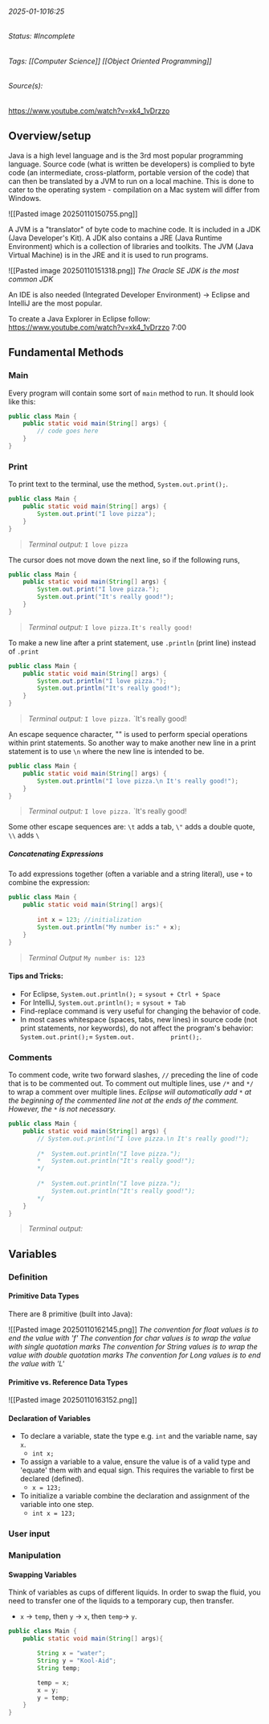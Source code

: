 ###### 2025-01-1016:25
###### Status: #Incomplete 
###### Tags: [[Computer Science]] [[Object Oriented Programming]]
###### Source(s): 
https://www.youtube.com/watch?v=xk4_1vDrzzo
## Overview/setup 
Java is a high level language and is the 3rd most popular programming language. Source code (what is written be developers) is complied to byte code (an intermediate, cross-platform, portable version of the code) that can then be translated by a JVM to run on a local machine. This is done to cater to the operating system - compilation on a Mac system will differ from Windows. 

![[Pasted image 20250110150755.png]]

A JVM is a "translator" of byte code to machine code. It is included in a JDK (Java Developer's Kit). A JDK also contains a JRE (Java Runtime Environment) which is a collection of libraries and toolkits. The JVM (Java Virtual Machine) is in the JRE and it is used to run programs.   

![[Pasted image 20250110151318.png]]
*The Oracle SE JDK is the most common JDK*

An IDE is also needed (Integrated Developer Environment) → Eclipse and IntelliJ are the most popular. 

To create a Java Explorer in Eclipse follow: https://www.youtube.com/watch?v=xk4_1vDrzzo 7:00
## Fundamental Methods
### Main 
Every program will contain some sort of `main` method to run. It should look like this: 
```java 
public class Main {
	public static void main(String[] args) {
		// code goes here
	}
}
```

### Print 
To print text to the terminal, use the method, `System.out.print();`. 
```java 
public class Main {
	public static void main(String[] args) {
		System.out.print("I love pizza");
	}
}
```
> *Terminal output:* 
> `I love pizza`

The cursor does not move down the next line, so if the following runs,
```java 
public class Main {
	public static void main(String[] args) {
		System.out.print("I love pizza.");
		System.out.print("It's really good!"); 
	}
}
```
> *Terminal output:* 
> `I love pizza.It's really good!`

To make a new line after a print statement, use `.println` (print line) instead of `.print`
```java 
public class Main {
	public static void main(String[] args) {
		System.out.println("I love pizza.");
		System.out.println("It's really good!"); 
	}
}
```
> *Terminal output:* 
> `I love pizza.`
> `It's really good! 

An escape sequence character, "\" is used to perform special operations within print statements. So another way to make another new line in a print statement is to use `\n` where the new line is intended to be. 

```java 
public class Main {
	public static void main(String[] args) {
		System.out.println("I love pizza.\n It's really good!"); 
	}
}
```
> *Terminal output:*
> `I love pizza.`
> `It's really good! 

Some other escape sequences are: `\t` adds a tab, `\"` adds a double quote, `\\` adds `\` 
##### Concatenating Expressions 
To add expressions together (often a variable and a string literal), use `+` to combine the expression: 
```java
public class Main {
	public static void main(String[] args){
	
		int x = 123; //initialization 
		System.out.println("My number is:" + x); 
	}
}
```
> *Terminal Output*
> `My number is: 123` 

#### Tips and Tricks: 
- For Eclipse, `System.out.println();` = `sysout + Ctrl + Space`
- For IntelliJ, `System.out.println();` = `sysout + Tab`
- Find-replace command is very useful for changing the behavior of code. 
-  In most cases whitespace (spaces, tabs, new lines) in source code (not print statements, nor keywords), do not affect the program's behavior: `System.out.print();`= `System.out.          print();`. 

### Comments
To comment code, write two forward slashes, `//` preceding the line of code that is to be commented out. To comment out multiple lines, use `/*` and `*/` to wrap a comment over multiple lines. *Eclipse will automatically add `*` at the beginning of the commented line not at the ends of the comment. However, the `*` is not necessary.* 

```java 
public class Main {
	public static void main(String[] args) {
		// System.out.println("I love pizza.\n It's really good!");
		
		/*  System.out.println("I love pizza.");
		*	System.out.println("It's really good!");  
		*/
		
		/*  System.out.println("I love pizza.");
		 	System.out.println("It's really good!");  
		*/
	}
}
```
> *Terminal output:*
> ` ` 
## Variables 
### Definition 
#### Primitive Data Types
There are 8 primitive (built into Java): 

![[Pasted image 20250110162145.png]]
*The convention for float values is to end the value with 'f'
The convention for char values is to wrap the value with single quotation marks 
The convention for String values is to wrap the value with double quotation marks
The convention for Long values is to end the value with 'L'*
#### Primitive vs. Reference Data Types
![[Pasted image 20250110163152.png]]
#### Declaration of Variables
- To declare a variable, state the type e.g. `int` and the variable name, say `x`. 
	- `int x;`
- To assign a variable to a value, ensure the value is of a valid type and 'equate' them with and equal sign. This requires the variable to first be declared (defined). 
	- `x = 123;`
- To initialize a variable combine the declaration and assignment of the variable into one step. 
	- `int x = 123;` 
### User input 


### Manipulation 
#### Swapping Variables 
Think of variables as cups of different liquids. In order to swap the fluid, you need to transfer one of the liquids to a temporary cup, then transfer.
- `x` $\to$  `temp`, then  `y` $\to$ `x`, then `temp`$\to$ `y`. 

```java
public class Main {
	public static void main(String[] args){

		String x = "water"; 
		String y = "Kool-Aid"; 
		String temp; 

		temp = x; 
		x = y; 
		y = temp; 
	}
}
```